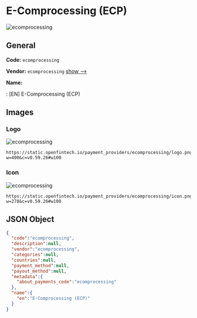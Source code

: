 
# E-Comprocessing (ECP) 
![ecomprocessing](https://static.openfintech.io/payment_providers/ecomprocessing/logo.png?w=400&c=v0.59.26#w100)  

## General 
 
**Code:** `ecomprocessing` 
 
**Vendor:** `ecomprocessing` [show -->](/vendors/ecomprocessing/) 
 
**Name:** 
 
:	[EN] E-Comprocessing (ECP) 
 

## Images 

### Logo 
 
![ecomprocessing](https://static.openfintech.io/payment_providers/ecomprocessing/logo.png?w=400&c=v0.59.26#w100)  

```
https://static.openfintech.io/payment_providers/ecomprocessing/logo.png?w=400&c=v0.59.26#w100
```  

### Icon 
 
![ecomprocessing](https://static.openfintech.io/payment_providers/ecomprocessing/icon.png?w=278&c=v0.59.26#w100)  

```
https://static.openfintech.io/payment_providers/ecomprocessing/icon.png?w=278&c=v0.59.26#w100
```  

## JSON Object 

```json
{
  "code":"ecomprocessing",
  "description":null,
  "vendor":"ecomprocessing",
  "categories":null,
  "countries":null,
  "payment_method":null,
  "payout_method":null,
  "metadata":{
    "about_payments_code":"ecomprocessing"
  },
  "name":{
    "en":"E-Comprocessing (ECP)"
  }
}
```  
